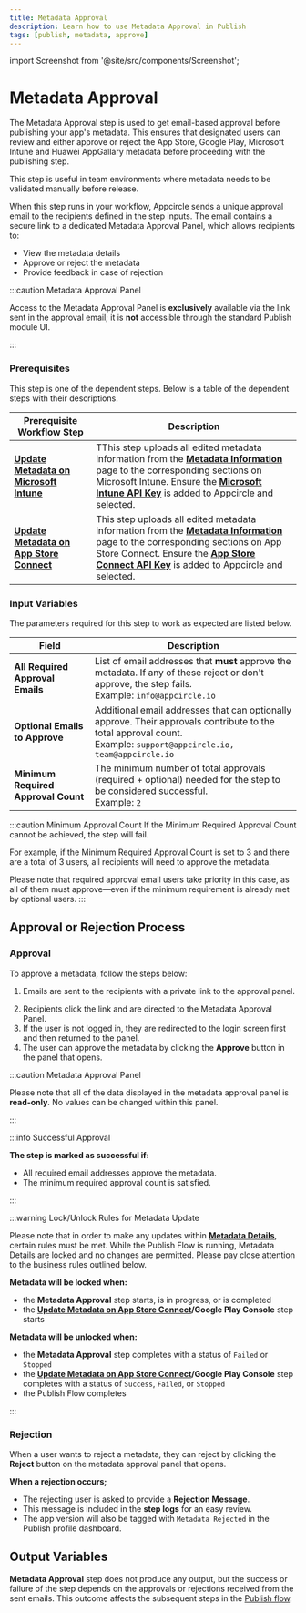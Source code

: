 ```yaml
---
title: Metadata Approval
description: Learn how to use Metadata Approval in Publish
tags: [publish, metadata, approve]
---
```


import Screenshot from '@site/src/components/Screenshot';

# Metadata Approval

The Metadata Approval step is used to get email-based approval before publishing your app's metadata. This ensures that designated users can review and either approve or reject the App Store, Google Play, Microsoft Intune and Huawei AppGallary metadata before proceeding with the publishing step.

This step is useful in team environments where metadata needs to be validated manually before release.

When this step runs in your workflow, Appcircle sends a unique approval email to the recipients defined in the step inputs. The email contains a secure link to a dedicated Metadata Approval Panel, which allows recipients to:

- View the metadata details
- Approve or reject the metadata
- Provide feedback in case of rejection

:::caution Metadata Approval Panel

Access to the Metadata Approval Panel is **exclusively** available via the link sent in the approval email; it is **not** accessible through the standard Publish module UI.

:::


### Prerequisites

This step is one of the dependent steps. Below is a table of the dependent steps with their descriptions.

| Prerequisite Workflow Step                                                                                                                  | Description                                                                                                                                                                                                                                                    |
|---------------------------------------------------------------------------------------------------------------------------------------------|----------------------------------------------------------------------------------------------------------------------------------------------------------------------------------------------------------------------------------------------------------------|
| [**Update Metadata on Microsoft Intune**](/publish-integrations/common-publish-integrations/update-metadata-on-microsoft-intune) | TThis step uploads all edited metadata information from the [**Metadata Information**](/publish-module/publish-information/meta-data-information#microsoft-intune-metadata-information) page to the corresponding sections on Microsoft Intune. Ensure the [**Microsoft Intune API Key**](/account/my-organization/security/credentials/adding-microsoft-intune-api-key) is added to Appcircle and selected. |
| [**Update Metadata on App Store Connect**](/publish-integrations/ios-publish-integrations/update-metadata-on-app-store-connect) | This step uploads all edited metadata information from the [**Metadata Information**](/publish-module/publish-information/meta-data-information#ios-metadata-information) page to the corresponding sections on App Store Connect. Ensure the [**App Store Connect API Key**](/account/my-organization/security/credentials/adding-an-app-store-connect-api-key) is added to Appcircle and selected. |


<Screenshot url='https://cdn.appcircle.io/docs/assets/BE5906-metadataApprovalNew1.png'/>


### Input Variables

The parameters required for this step to work as expected are listed below.

<Screenshot url='https://cdn.appcircle.io/docs/assets/BE5906-publish3.png'/>

| Field                        | Description                                                                                                                                      |
|-----------------------------|--------------------------------------------------------------------------------------------------------------------------------------------------|
| **All Required Approval Emails** | List of email addresses that **must** approve the metadata. If any of these reject or don't approve, the step fails. <br />Example: `info@appcircle.io` |
| **Optional Emails to Approve**   | Additional email addresses that can optionally approve. Their approvals contribute to the total approval count. <br />Example: `support@appcircle.io, team@appcircle.io` |
| **Minimum Required Approval Count** | The minimum number of total approvals (required + optional) needed for the step to be considered successful. <br />Example: `2`                      |

<Screenshot url='https://cdn.appcircle.io/docs/assets/BE5906-publish7.png'/>

:::caution Minimum Approval Count
If the Minimum Required Approval Count cannot be achieved, the step will fail.

For example, if the Minimum Required Approval Count is set to 3 and there are a total of 3 users, all recipients will need to approve the metadata. 

Please note that required approval email users take priority in this case, as all of them must approve—even if the minimum requirement is already met by optional users.
:::

## Approval or Rejection Process

### Approval

To approve a metadata, follow the steps below:

1. Emails are sent to the recipients with a private link to the approval panel.

<Screenshot url='https://cdn.appcircle.io/docs/assets/BE5906-publish1.png'/>

2. Recipients click the link and are directed to the Metadata Approval Panel.
3. If the user is not logged in, they are redirected to the login screen first and then returned to the panel.
4. The user can approve the metadata by clicking the **Approve** button in the panel that opens.

:::caution Metadata Approval Panel

Please note that all of the data displayed in the metadata approval panel is **read‑only**. No values can be changed within this panel.

:::

<Screenshot url='https://cdn.appcircle.io/docs/assets/BE5906-publish5.png'/>

:::info Successful Approval

**The step is marked as successful if:**

- All required email addresses approve the metadata.
- The minimum required approval count is satisfied.

:::

<Screenshot url='https://cdn.appcircle.io/docs/assets/BE5906-publish6.png'/>

:::warning Lock/Unlock Rules for Metadata Update 

Please note that in order to make any updates within [**Metadata Details**](/publish-module/publish-information/meta-data-information), certain rules must be met. While the Publish Flow is running, Metadata Details are locked and no changes are permitted. Please pay close attention to the business rules outlined below.

**Metadata will be locked when:**
- the **Metadata Approval** step starts, is in progress, or is completed
- the **[Update Metadata on App Store Connect](/publish-integrations/ios-publish-integrations/update-metadata-on-app-store-connect)/Google Play Console** step starts

**Metadata will be unlocked when:**
- the **Metadata Approval** step completes with a status of `Failed` or `Stopped`
- the **[Update Metadata on App Store Connect](/publish-integrations/ios-publish-integrations/update-metadata-on-app-store-connect)/Google Play Console** step completes with a status of `Success`, `Failed`, or `Stopped`
- the Publish Flow completes

:::

### Rejection

When a user wants to reject a metadata, they can reject by clicking the **Reject** button on the metadata approval panel that opens. 

<Screenshot url='https://cdn.appcircle.io/docs/assets/BE5906-publish5.png'/>

**When a rejection occurs;**

- The rejecting user is asked to provide a **Rejection Message**.
- This message is included in the **step logs** for an easy review.
- The app version will also be tagged with `Metadata Rejected` in the Publish profile dashboard.

<Screenshot url='https://cdn.appcircle.io/docs/assets/BE5906-publish4.png'/>

## Output Variables

**Metadata Approval** step does not produce any output, but the success or failure of the step depends on the approvals or rejections received from the sent emails. This outcome affects the subsequent steps in the [Publish flow](/publish-module/publish-flow).